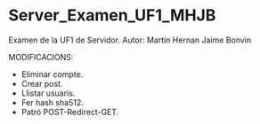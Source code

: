 # Server_Examen_UF1_MHJB
Examen de la UF1 de Servidor. Autor: Martín Hernan Jaime Bonvin

MODIFICACIONS:
- Eliminar compte.
- Crear post.
- Llistar usuaris.
- Fer hash sha512.
- Patró POST-Redirect-GET.
